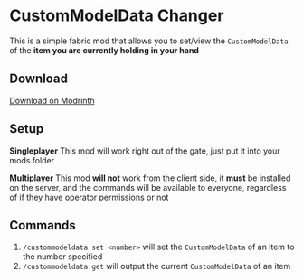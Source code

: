 # CustomModelData Changer
This is a simple fabric mod that allows you to set/view the `CustomModelData` of the **item you are currently holding in your hand**
## Download
[Download on Modrinth](https://modrinth.com/mod/custommodeldata-changer/)
## Setup
**Singleplayer**
This mod will work right out of the gate, just put it into your mods folder

**Multiplayer**
This mod **will not** work from the client side, it **must** be installed on the server, and the commands will be available to everyone, regardless of if they have operator permissions or not
## Commands
1. `/custommodeldata set <number>` will  set the `CustomModelData` of an item to the number specified
2. `/custommodeldata get` will output the current `CustomModelData` of an item